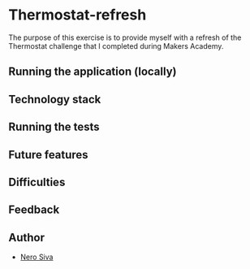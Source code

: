 # Thermostat-refresh

The purpose of this exercise is to provide myself with a refresh of the Thermostat challenge that I completed during Makers Academy.

## Running the application (locally)

## Technology stack

## Running the tests

## Future features

## Difficulties

## Feedback

## Author

* [Nero Siva](https://github.com/neroshan12)
